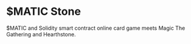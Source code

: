 # $MATIC Stone
$MATIC and Solidity smart contract online card game meets Magic The Gathering and Hearthstone.
